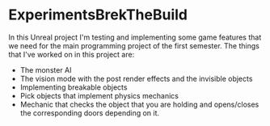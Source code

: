 # ExperimentsBrekTheBuild
In this Unreal project I'm testing and implementing some game features that we need for the main programming project of the first semester.
The things that I've worked on in this project are:
- The monster AI
- The vision mode with the post render effects and the invisible objects
- Implementing breakable objects
- Pick objects that implement physics mechanics
- Mechanic that checks the object that you are holding and opens/closes the corresponding doors depending on it.
